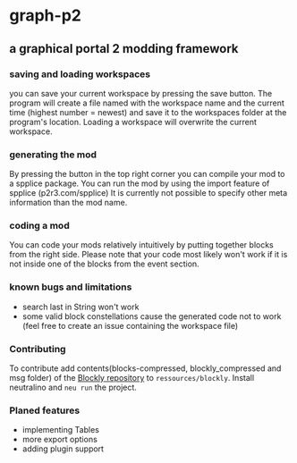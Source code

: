 # graph-p2
## a graphical portal 2 modding framework

### saving and loading workspaces
you can save your current workspace by pressing the save button. The program will create a file named with the workspace name and the current time (highest number = newest) and save it to the workspaces folder at the program's location.
Loading a workspace will overwrite the current workspace.

### generating the mod
By pressing the button in the top right corner you can compile your mod to a spplice package. You can run the mod by using the import feature of spplice (p2r3.com/spplice)
It is currently not possible to specify other meta information than the mod name.

### coding a mod
You can code your mods relatively intuitively by putting together blocks from the right side. Please note that your code most likely won't work if it is not inside one of the blocks from the event section.

### known bugs and limitations
- search last in String won't work
- some valid block constellations cause the generated code not to work (feel free to create an issue containing the workspace file)

### Contributing
To contribute add contents(blocks-compressed, blockly_compressed and msg folder) of the [Blockly repository](https://github.com/google/blockly/tree/master) to `ressources/blockly`.
Install neutralino and `neu run` the project.

### Planed features
- implementing Tables
- more export options
- adding plugin support
